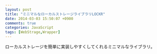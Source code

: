 ```yaml
---
layout: post
title: "ミニマルなローカルストレージライブラリLOCKR"
date: 2014-03-03 15:50:07 +0900
comments: true
categories: JavaScript
tags: [WebStrage,Wrapper]
---
```


ローカルストレージを簡単に実装しやすくしてくれるミニマルなライブラリ。

<div class="github-widget" data-repo="tsironis/lockr"></div>